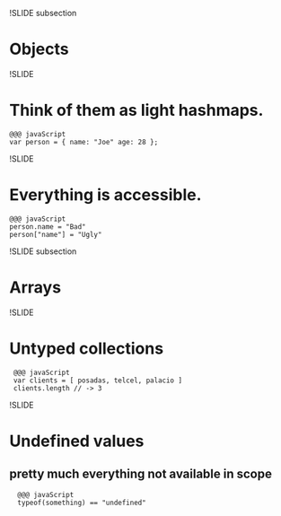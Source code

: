 !SLIDE subsection

# Objects #

!SLIDE

# Think of them as light hashmaps. #

    @@@ javaScript
    var person = { name: "Joe" age: 28 };

!SLIDE

# Everything is accessible. #

    @@@ javaScript
    person.name = "Bad"
    person["name"] = "Ugly"


!SLIDE subsection

# Arrays #

!SLIDE
# Untyped collections #

     @@@ javaScript
     var clients = [ posadas, telcel, palacio ]
     clients.length // -> 3

!SLIDE
# Undefined values #
## pretty much everything not available in scope ##

      @@@ javaScript
      typeof(something) == "undefined"

